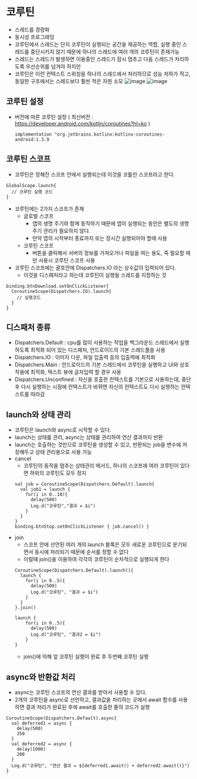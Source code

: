 # 코루틴
- 스레드를 경량화
- 동시성 프로그래밍
- 코루틴에서 스레드는 단지 코루틴이 실행되는 공간을 제공하는 역할, 실행 중인 스레드를 중단시키지 않기 때문에 하나의 스레드에 여러 개의 코루틴이 존재가능
- 스레드는 스레드가 발생하면 이용중인 스레드가 잠시 멈추고 다음 스레드가 처리하도록 우선순위를 넘겨야 하지만
- 코루틴은 이런 컨텍스트 스위칭을 하나의 스레드에서 처리하므로 성능 저하가 적고, 동일한 구조에서는 스레드보다 훨씬 적은 자원 소모
![image](https://user-images.githubusercontent.com/81352078/129821917-37030854-576d-4179-81f6-331d13d943e8.png)
![image](https://user-images.githubusercontent.com/81352078/129822243-a208ac19-f12f-4b46-ae0d-71382d071172.png)

## 코루틴 설정
- 버전에 따른 코루틴 설정 ( 최신버전 : https://developer.android.com/kotlin/coroutines?hl=ko )
  ```
  implementation "org.jetbrains.kotlinx:kotlinx-coroutines-android:1.3.9
  ```
  
## 코루틴 스코프
- 코루틴은 정해진 스코프 안에서 실행되는데 이것을 코틀린 스코프라고 한다.
```
GlobalScope.launch{
  // 코루틴 실행 코드
}
```
- 코루틴에는 2가지 스코프가 존재
  - 글로벌 스코프
    - 앱의 생명 주기와 함께 동작하기 때문에 앱이 실행되는 동안은 별도의 생명 주기 관리가 필요하지 않다.
    - 만약 앱의 시작부터 종료까지 또는 장시간 실행되어야 할때 사용
  - 코루틴 스코프
    - 버튼을 클릭해서 서버의 정보를 가져오거나 파일을 여는 용도, 즉 필요할 때만 사용시 코루틴 스코프 사용
- 코루틴 스코프에는 괄호안에 Dispatchers.IO 라는 상수값이 입력되어 있다.
  - 이것을 디스패처라고 하는데 코루틴이 실행될 스레드를 지정하는 것
```
binding.btnDownload.setOnClickListener{
  CoroutineScope(Dispatchers.IO).launch{
    // 실행코드
  }
}
```

## 디스패처 종류
- Dispatchers.Default : cpu를 많이 사용하는 작업을 백그라운드 스레드에서 실행하도록 최적화 되어 있는 디스패처, 안드로이드의 기본 스레드풀을 사용
- Dispatchers.IO : 이미지 다운, 파일 입출력 등의 입출력에 최적화
- Dispatchers.Main : 안드로이드의 기본 스레드에서 코루틴을 실행하고 UI와 상호작용에 최적화, 텍스트 뷰에 글자입력 할 경우 사용
- Dispatchers.Unconfined : 자신을 호출한 컨텍스트를 기본으로 사용하는데, 중단 후 다시 실행하는 시점에 컨텍스트가 바뀌면 자신의 컨텍스트도 다시 실행하는 컨텍스트를 따라감

## launch와 상태 관리
- 코루틴은 launch와 async로 시작할 수 있다.
- launch는 상태를 관리, async는 상태를 관리하여 연산 결과까지 반환
- launch는 호출하는 것만으로 코루틴을 생성할 수 있고, 반환되는 job을 변수에 저장해두고 상태 관리용으로 사용 가능
- cancel
  - 코루틴의 동작을 멈추는 상태관리 메서드, 하나의 스코프에 여러 코루틴이 있다면 하위의 코루틴도 모두 정지
  ```
  val job = CoroutineScope(Dispatchers.Default).launch{
    val job1 = launch {
      for(i in 0..10){
        delay(500)
        Log.d("코루틴","결과 = $i")
      }
    }
  }
  binding.btnStop.setOnClickListener { job.cancel() }
  ```
- join
  - 스코프 안에 선언된 여러 개의 launch 블록은 모두 새로운 코루틴으로 분기되면서 동시에 처리되기 때문에 순서를 정할 수 없다
  - 이럴때 join()을 이용하여 각각의 코루틴이 순차적으로 실행되게 한다
  ```
  CoroutineScope(Dispatchers.Default).launch(){
    launch {
      for(i in 0..5){
        delay(500)
        Log.d("코루틴", "결과 = $i")
      }
    }
  }.join()
  
  launch {
      for(i in 0..5){
        delay(500)
        Log.d("코루틴", "결과2 = $i")
      }
  }
  ```
  - join()에 의해 앞 코루틴 실행이 완료 후 두번째 코루틴 실행

## async와 반환값 처리
- async는 코루틴 스코프의 연산 결과를 받아서 사용할 수 있다.
- 2개의 코루틴을 async로 선언하고, 결과값을 처리하는 곳에서 await 함수를 사용하면 결과 처리가 완료된 후에 await를 호출한 줄의 코드가 실행
```
CoroutineScope(Dispatchers.Default).async{
  val deferred1 = async {
    delay(500)
    350
  }
  val deferred2 = async {
    delay(1000)
    200
  }
  Log.d("코루틴", "연산 결과 = ${deferred1.await() + deferred2.await()}")
}
```

